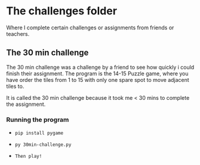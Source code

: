 # The challenges folder

Where I complete certain challenges or assignments from friends or teachers.

## The 30 min challenge

The 30 min challenge was a challenge by a friend to see how quickly i could finish their assignment.
The program is the 14-15 Puzzle game, where you have order the tiles from 1 to 15 with only one spare spot to move adjacent tiles to.

It is called the 30 min challenge because it took me < 30 mins to complete the assignment.

### Running the program

- `pip install pygame`

- `py 30min-challenge.py`

- `Then play!`
